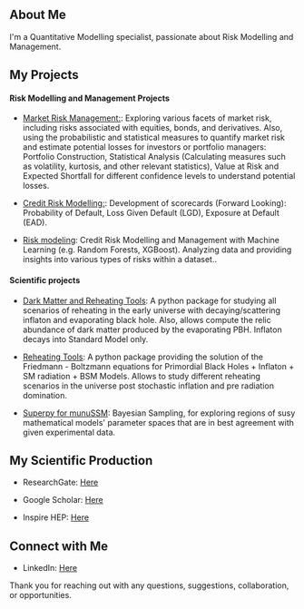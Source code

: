 ## About Me

I'm a Quantitative Modelling specialist, passionate about Risk Modelling and Management.


## My Projects

#### Risk Modelling and Management Projects

- [Market Risk Management:](https://github.com/ekdonald/Market-Risk-Management.git): Exploring various facets of market risk, including risks associated with equities, bonds, and derivatives. Also, using the probabilistic and statistical measures to quantify market risk and estimate potential losses for investors or portfolio managers: Portfolio Construction, Statistical Analysis (Calculating measures such as volatility, kurtosis, and other relevant statistics), Value at Risk and Expected Shortfall for different confidence levels to understand potential losses.


- [Credit Risk Modelling:](https://github.com/ekdonald/Credit-Risk-with-GLMs-Scorecards.git): Development of scorecards (Forward Looking): Probability of Default, Loss Given Default (LGD), Exposure at Default (EAD).
  
- [Risk modeling](https://github.com/ekdonald/Credit-Risk-Modelling.git): Credit Risk Modelling and Management with Machine Learning (e.g. Random Forests, XGBoost). Analyzing data and providing insights into various types of risks within a dataset..

#### Scientific projects

- [Dark Matter and Reheating Tools](https://github.com/ekdonald/DMandReheatingTools.git): A python package for studying all scenarios of reheating in the early universe with decaying/scattering inflaton and evaporating black hole. Also, allows compute the relic abundance of dark matter produced by the evaporating PBH. Inflaton decays into Standard Model only. 

- [Reheating Tools](https://github.com/ekdonald/ReheatingPyTools.git): A python package providing the solution of the Friedmann - Boltzmann equations for Primordial Black Holes + Inflaton + SM radiation + BSM Models. Allows to study different reheating scenarios in the universe post stochastic inflation and pre radiation domination. 

- [Superpy for munuSSM](https://github.com/ekdonald/Superpy4munuSSM.git): Bayesian Sampling, for exploring regions of susy mathematical models' parameter spaces that are in best agreement with given experimental data. 


## My Scientific Production

- ResearchGate: [Here](https://www.researchgate.net/profile/Essodjolo-Kpatcha)

- Google Scholar: [Here](https://scholar.google.com/citations?hl=en&user=6vTtgnEAAAAJ)

- Inspire HEP: [Here](https://inspirehep.net/authors/1919693)


## Connect with Me

- LinkedIn: [Here](https://www.linkedin.com/in/essodjolo-kpatcha/)


Thank you for reaching out with any questions, suggestions, collaboration, or opportunities.

